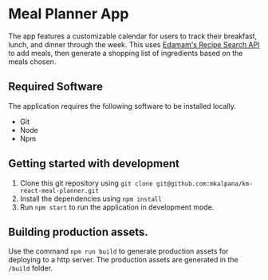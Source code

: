 # Meal Planner App

The app features a customizable calendar for users to track their breakfast, lunch, and dinner through the week. This uses [Edamam's Recipe Search API](https://developer.edamam.com/edamam-recipe-api) to add meals, then generate a shopping list of ingredients based on the meals chosen.


## Required Software

The application requires the following software to be installed locally.
* Git
* Node
* Npm

## Getting started with development

1. Clone this git repository using `git clone git@github.com:mkalpana/km-react-meal-planner.git`
2. Install the dependencies using `npm install`
3. Run `npm start` to run the application in development mode.


## Building production assets.

Use the command `npm run build` to generate production assets for deploying to a http server. The production assets are generated in the `/build` folder.
